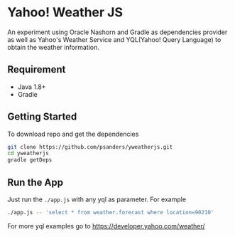# Yahoo! Weather JS

An experiment using Oracle Nashorn and Gradle as dependencies provider as well as Yahoo's Weather Service
and YQL(Yahoo! Query Language) to obtain the weather information.

## Requirement 

* Java 1.8+
* Gradle

## Getting Started

To download repo and get the dependencies

```bash
git clone https://github.com/psanders/yweatherjs.git
cd yweatherjs
gradle getDeps
```

## Run the App

Just run the `./app.js` with any yql as parameter. For example

```bash
./app.js -- 'select * from weather.forecast where location=90210'
```

For more yql examples go to https://developer.yahoo.com/weather/
